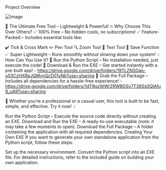 Project Overview

![image](https://github.com/user-attachments/assets/4a0bb8e3-3564-48d0-ae81-d7c451433170)

🚀 The Ultimate Free Tool – Lightweight & Powerful!
🔥 Why Choose This Over Others?
✅ 100% Free – No hidden costs, no subscriptions!
✅ Feature-Packed – Includes essential tools like:

✔️ Tick & Cross Mark
✏️ Pen Tool
🔍 Zoom Tool
📝 Text Tool
💾 Save Function
✅ Super Lightweight – Runs smoothly without slowing down your system!
💡 How Can You Use It?
🔹 Run the Python Script – No installation needed, just execute the code!
🔹 Download & Run the EXE – Get started instantly with a pre-built app! - https://drive.google.com/drive/folders/19TLZNSGao-o53CzHXRpJQMynQcD01vNk?usp=sharing
🔹 Grab the Full Package – Includes all dependencies for a hassle-free experience! - https://drive.google.com/drive/folders/1dT8gzWWr2RWBGSy7T38Ss0QlAfu9_uA9?usp=sharing

🚀 Whether you’re a professional or a casual user, this tool is built to be fast, simple, and effective. Try it now! 💡



Run the Python Script – Execute the source code directly without creating an EXE.
Download and Run the EXE – A ready-to-use executable (note: it may take a few moments to open).
Download the Full Package – A folder containing the application with all required dependencies.
Creating Your Own EXE
If you want to generate your own standalone application from the Python script, follow these steps:

Set up the necessary environment.
Convert the Python script into an EXE file.
For detailed instructions, refer to the included guide on building your own application.
